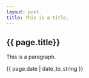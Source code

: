 ```yaml
---
layout: post
title: This is a title.
---
```


## {{ page.title}}

This is a paragraph.

{{ page.date | date_to_string }}
